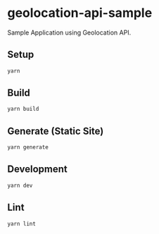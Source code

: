 # geolocation-api-sample
Sample Application using Geolocation API.

## Setup
```bash
yarn
```

## Build
```bash
yarn build
```

## Generate (Static Site)
```bash
yarn generate
```

## Development
```bash
yarn dev
```

## Lint
```bash
yarn lint
```
